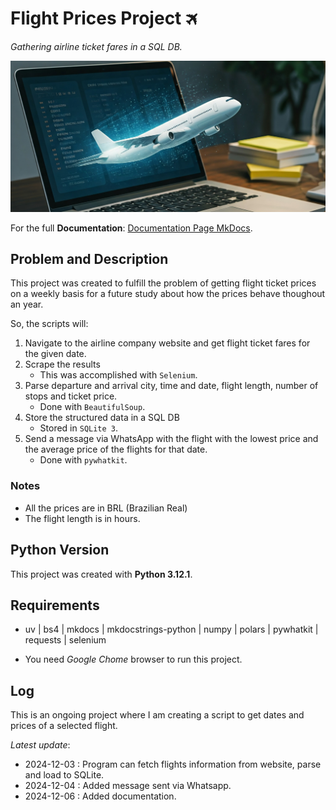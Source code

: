# Flight Prices Project 🛪
*Gathering airline ticket fares in a SQL DB.*

![](docs/img/flight_fares-wd.jpg)


For the full **Documentation**: [Documentation Page MkDocs](https://gurezende.github.io/Flight_Prices/).

## Problem and Description

This project was created to fulfill the problem of getting flight ticket prices on a weekly basis for a future study about how the prices behave thoughout an year.

So, the scripts will:

1. Navigate to the airline company website and get flight ticket fares for the given date.
2.  Scrape the results
    * This was accomplished with `Selenium`.    
3. Parse departure and arrival city, time and date, flight length, number of stops and ticket price.
    * Done with `BeautifulSoup`.
4. Store the structured data in a SQL DB
    * Stored in `SQLite 3`.
5. Send a message via WhatsApp with the flight with the lowest price and the average price of the flights for that date.
    * Done with `pywhatkit`.

### Notes

* All the prices are in BRL (Brazilian Real)
* The flight length is in hours.


## Python Version

This project was created with **Python 3.12.1**.

## Requirements

* uv | bs4 | mkdocs | mkdocstrings-python | numpy | polars | pywhatkit | requests | selenium

* You need *Google Chome* browser to run this project.


## Log

This is an ongoing project where I am creating a script to get dates and prices of a selected flight.

*Latest update*:
* 2024-12-03 : Program can fetch flights information from website, parse and load to SQLite.
* 2024-12-04 : Added message sent via Whatsapp.
* 2024-12-06 : Added documentation.

